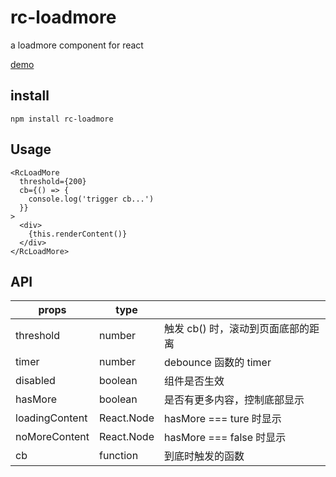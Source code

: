 # rc-loadmore

a loadmore component for react

[demo](https://stackblitz.com/edit/rc-loadmore)

## install

```
npm install rc-loadmore
```

## Usage

```
<RcLoadMore
  threshold={200}
  cb={() => {
    console.log('trigger cb...')
  }}
>
  <div>
    {this.renderContent()}
  </div>
</RcLoadMore>
```

## API

| props | type | |
| ---| --- | -- |
| threshold | number | 触发 cb() 时，滚动到页面底部的距离 |
| timer | number | debounce 函数的 timer |
| disabled | boolean | 组件是否生效 |
| hasMore | boolean | 是否有更多内容，控制底部显示 |
| loadingContent | React.Node | hasMore === ture 时显示 |
| noMoreContent | React.Node | hasMore === false 时显示 |
| cb | function | 到底时触发的函数 |
